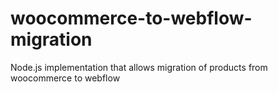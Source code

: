 # woocommerce-to-webflow-migration
Node.js implementation that allows migration of products from woocommerce to webflow
